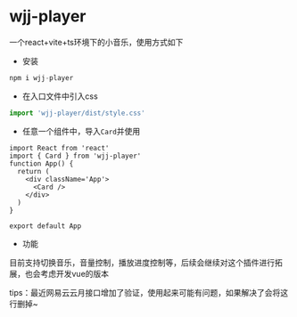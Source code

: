# wjj-player
一个react+vite+ts环境下的小音乐，使用方式如下

- 安装
```js
npm i wjj-player
```

- 在入口文件中引入css

```js
import 'wjj-player/dist/style.css'
```

- 任意一个组件中，导入`Card`并使用

```tsx
import React from 'react'
import { Card } from 'wjj-player'
function App() {
  return (
    <div className='App'>
      <Card />
    </div>
  )
}

export default App
```

- 功能

目前支持切换音乐，音量控制，播放进度控制等，后续会继续对这个插件进行拓展，也会考虑开发vue的版本

tips：最近网易云云月接口增加了验证，使用起来可能有问题，如果解决了会将这行删掉~
